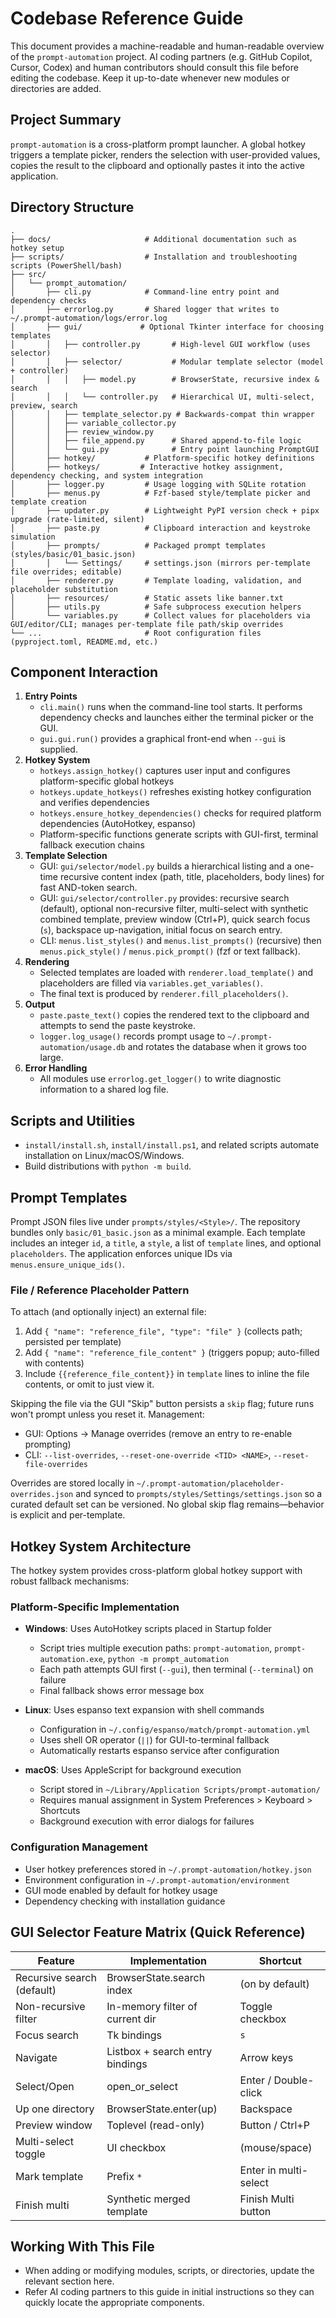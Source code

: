 # Codebase Reference Guide

This document provides a machine-readable and human-readable overview of the `prompt-automation` project. AI coding partners (e.g. GitHub Copilot, Cursor, Codex) and human contributors should consult this file before editing the codebase. Keep it up-to-date whenever new modules or directories are added.

## Project Summary

`prompt-automation` is a cross-platform prompt launcher. A global hotkey triggers a template picker, renders the selection with user-provided values, copies the result to the clipboard and optionally pastes it into the active application.

## Directory Structure

```
.
├── docs/                     # Additional documentation such as hotkey setup
├── scripts/                  # Installation and troubleshooting scripts (PowerShell/bash)
├── src/
│   └── prompt_automation/
│       ├── cli.py            # Command-line entry point and dependency checks
│       ├── errorlog.py       # Shared logger that writes to ~/.prompt-automation/logs/error.log
│       ├── gui/             # Optional Tkinter interface for choosing templates
│       │   ├── controller.py       # High-level GUI workflow (uses selector)
│       │   ├── selector/           # Modular template selector (model + controller)
│       │   │   ├── model.py        # BrowserState, recursive index & search
│       │   │   └── controller.py   # Hierarchical UI, multi-select, preview, search
│       │   ├── template_selector.py # Backwards-compat thin wrapper
│       │   ├── variable_collector.py
│       │   ├── review_window.py
│       │   ├── file_append.py      # Shared append-to-file logic
│       │   └── gui.py              # Entry point launching PromptGUI
│       ├── hotkey/           # Platform-specific hotkey definitions
│       ├── hotkeys/         # Interactive hotkey assignment, dependency checking, and system integration
│       ├── logger.py         # Usage logging with SQLite rotation
│       ├── menus.py          # Fzf-based style/template picker and template creation
│       ├── updater.py        # Lightweight PyPI version check + pipx upgrade (rate-limited, silent)
│       ├── paste.py          # Clipboard interaction and keystroke simulation
│       ├── prompts/          # Packaged prompt templates (styles/basic/01_basic.json)
│       │   └── Settings/     # settings.json (mirrors per-template file overrides; editable)
│       ├── renderer.py       # Template loading, validation, and placeholder substitution
│       ├── resources/        # Static assets like banner.txt
│       ├── utils.py          # Safe subprocess execution helpers
│       └── variables.py      # Collect values for placeholders via GUI/editor/CLI; manages per-template file path/skip overrides
└── ...                       # Root configuration files (pyproject.toml, README.md, etc.)
```

## Component Interaction

1. **Entry Points**
   - `cli.main()` runs when the command-line tool starts. It performs dependency checks and launches either the terminal picker or the GUI.
   - `gui.gui.run()` provides a graphical front-end when `--gui` is supplied.
2. **Hotkey System**
   - `hotkeys.assign_hotkey()` captures user input and configures platform-specific global hotkeys
   - `hotkeys.update_hotkeys()` refreshes existing hotkey configuration and verifies dependencies
   - `hotkeys.ensure_hotkey_dependencies()` checks for required platform dependencies (AutoHotkey, espanso)
   - Platform-specific functions generate scripts with GUI-first, terminal fallback execution chains
3. **Template Selection**
   - GUI: `gui/selector/model.py` builds a hierarchical listing and a one-time recursive content index (path, title, placeholders, body lines) for fast AND-token search.
   - GUI: `gui/selector/controller.py` provides: recursive search (default), optional non-recursive filter, multi-select with synthetic combined template, preview window (Ctrl+P), quick search focus (`s`), backspace up-navigation, initial focus on search entry.
   - CLI: `menus.list_styles()` and `menus.list_prompts()` (recursive) then `menus.pick_style()` / `menus.pick_prompt()` (fzf or text fallback).
4. **Rendering**
   - Selected templates are loaded with `renderer.load_template()` and placeholders are filled via `variables.get_variables()`.
   - The final text is produced by `renderer.fill_placeholders()`.
5. **Output**
   - `paste.paste_text()` copies the rendered text to the clipboard and attempts to send the paste keystroke.
   - `logger.log_usage()` records prompt usage to `~/.prompt-automation/usage.db` and rotates the database when it grows too large.
6. **Error Handling**
   - All modules use `errorlog.get_logger()` to write diagnostic information to a shared log file.

## Scripts and Utilities

 - `install/install.sh`, `install/install.ps1`, and related scripts automate installation on Linux/macOS/Windows.
 - Build distributions with `python -m build`.

## Prompt Templates

Prompt JSON files live under `prompts/styles/<Style>/`. The repository bundles only `basic/01_basic.json` as a minimal example. Each template includes an integer `id`, a `title`, a `style`, a list of `template` lines, and optional `placeholders`. The application enforces unique IDs via `menus.ensure_unique_ids()`.

### File / Reference Placeholder Pattern
To attach (and optionally inject) an external file:
1. Add `{ "name": "reference_file", "type": "file" }` (collects path; persisted per template)
2. Add `{ "name": "reference_file_content" }` (triggers popup; auto-filled with contents)
3. Include `{{reference_file_content}}` in `template` lines to inline the file contents, or omit to just view it.

Skipping the file via the GUI "Skip" button persists a `skip` flag; future runs won't prompt unless you reset it. Management:
* GUI: Options → Manage overrides (remove an entry to re-enable prompting)
* CLI: `--list-overrides`, `--reset-one-override <TID> <NAME>`, `--reset-file-overrides`

Overrides are stored locally in `~/.prompt-automation/placeholder-overrides.json` and synced to `prompts/styles/Settings/settings.json` so a curated default set can be versioned. No global skip flag remains—behavior is explicit and per-template.

## Hotkey System Architecture

The hotkey system provides cross-platform global hotkey support with robust fallback mechanisms:

### Platform-Specific Implementation

- **Windows**: Uses AutoHotkey scripts placed in Startup folder
  - Script tries multiple execution paths: `prompt-automation`, `prompt-automation.exe`, `python -m prompt_automation`
  - Each path attempts GUI first (`--gui`), then terminal (`--terminal`) on failure
  - Final fallback shows error message box

- **Linux**: Uses espanso text expansion with shell commands
   - Configuration in `~/.config/espanso/match/prompt-automation.yml`
  - Uses shell OR operator (`||`) for GUI-to-terminal fallback
  - Automatically restarts espanso service after configuration

- **macOS**: Uses AppleScript for background execution
  - Script stored in `~/Library/Application Scripts/prompt-automation/`
  - Requires manual assignment in System Preferences > Keyboard > Shortcuts
  - Background execution with error dialogs for failures

### Configuration Management

- User hotkey preferences stored in `~/.prompt-automation/hotkey.json`
- Environment configuration in `~/.prompt-automation/environment`
- GUI mode enabled by default for hotkey usage
- Dependency checking with installation guidance

## GUI Selector Feature Matrix (Quick Reference)

| Feature | Implementation | Shortcut |
|---------|----------------|----------|
| Recursive search (default) | BrowserState.search index | (on by default) |
| Non-recursive filter | In-memory filter of current dir | Toggle checkbox |
| Focus search | Tk bindings | `s` |
| Navigate | Listbox + search entry bindings | Arrow keys |
| Select/Open | open_or_select | Enter / Double-click |
| Up one directory | BrowserState.enter(up) | Backspace |
| Preview window | Toplevel (read-only) | Button / Ctrl+P |
| Multi-select toggle | UI checkbox | (mouse/space) |
| Mark template | Prefix `*` | Enter in multi-select |
| Finish multi | Synthetic merged template | Finish Multi button |

## Working With This File

- When adding or modifying modules, scripts, or directories, update the relevant section here.
- Refer AI coding partners to this guide in initial instructions so they can quickly locate the appropriate components.


